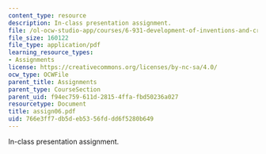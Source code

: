 ```yaml
---
content_type: resource
description: In-class presentation assignment.
file: /ol-ocw-studio-app/courses/6-931-development-of-inventions-and-creative-ideas-spring-2008/766e3ff7db5deb5356fddd6f5280b649_assign06.pdf
file_size: 160122
file_type: application/pdf
learning_resource_types:
- Assignments
license: https://creativecommons.org/licenses/by-nc-sa/4.0/
ocw_type: OCWFile
parent_title: Assignments
parent_type: CourseSection
parent_uid: f94ec759-611d-2815-4ffa-fbd50236a027
resourcetype: Document
title: assign06.pdf
uid: 766e3ff7-db5d-eb53-56fd-dd6f5280b649
---
```

In-class presentation assignment.